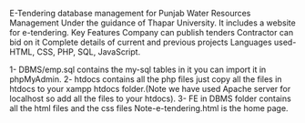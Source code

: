 E-Tendering database management for Punjab Water Resources Management Under the guidance of Thapar University.
It includes a website for e-tendering. 
Key Features Company can publish tenders Contractor can bid on it 
Complete details of current and previous projects 
Languages used-HTML, CSS, PHP, SQL, JavaScript.


1- DBMS/emp.sql contains the my-sql tables in it you can import it in phpMyAdmin.
2- htdocs contains all the php files just copy all the files in htdocs to your xampp htdocs folder.(Note we have used Apache server for localhost so add all the files to your htdocs).
3- FE in DBMS folder contains all the html files and the css files
Note-e-tendering.html is the home page.

